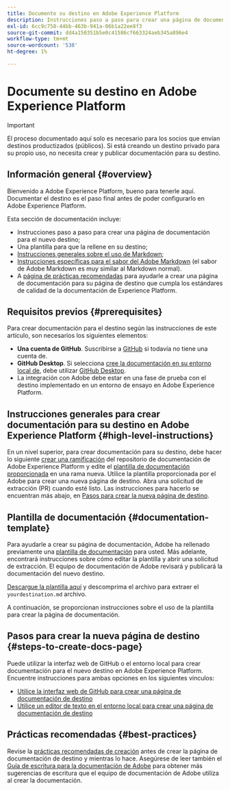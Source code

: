 ```yaml
---
title: Documente su destino en Adobe Experience Platform
description: Instrucciones paso a paso para crear una página de documentación para su destino en Adobe Experience Platform
exl-id: 6cc9c758-44bb-463b-941a-06b1a22ee8f3
source-git-commit: dd4a150351b5e0c41586cf663324aeb345a896e4
workflow-type: tm+mt
source-wordcount: '538'
ht-degree: 1%

---
```


# Documente su destino en Adobe Experience Platform

>[!IMPORTANT]
>
>El proceso documentado aquí solo es necesario para los socios que envían destinos productizados (públicos). Si está creando un destino privado para su propio uso, no necesita crear y publicar documentación para su destino.

## Información general {#overview}

Bienvenido a Adobe Experience Platform, bueno para tenerle aquí.
Documentar el destino es el paso final antes de poder configurarlo en Adobe Experience Platform.

Esta sección de documentación incluye:

* Instrucciones paso a paso para crear una página de documentación para el nuevo destino;
* Una plantilla para que la rellene en su destino;
* [Instrucciones generales sobre el uso de Markdown](https://experienceleague.adobe.com/docs/contributor/contributor-guide/writing-essentials/markdown.html?lang=en);
* [Instrucciones específicas para el sabor del Adobe Markdown](https://experienceleague.adobe.com/docs/contributor/contributor-guide/writing-essentials/markdown.html?lang=en#custom-markdown-extensions) (el sabor de Adobe Markdown es muy similar al Markdown normal).
* A [página de prácticas recomendadas](./authoring-best-practices.md) para ayudarle a crear una página de documentación para su página de destino que cumpla los estándares de calidad de la documentación de Experience Platform.

## Requisitos previos {#prerequisites}

Para crear documentación para el destino según las instrucciones de este artículo, son necesarios los siguientes elementos:

* **Una cuenta de GitHub**. Suscribirse a [GitHub](https://github.com/) si todavía no tiene una cuenta de.
* **GitHub Desktop**. Si selecciona [cree la documentación en su entorno local de](./work-in-local-environment.md), debe utilizar [GitHub Desktop](https://desktop.github.com/).
* La integración con Adobe debe estar en una fase de prueba con el destino implementado en un entorno de ensayo en Adobe Experience Platform.

## Instrucciones generales para crear documentación para su destino en Adobe Experience Platform {#high-level-instructions}

En un nivel superior, para crear documentación para su destino, debe hacer lo siguiente [crear una ramificación](https://experienceleague.adobe.com/docs/contributor/contributor-guide/setup/local-repo.html?lang=en#fork-the-repository) del repositorio de documentación de Adobe Experience Platform y edite el [plantilla de documentación proporcionada](./self-service-template.md) en una rama nueva. Utilice la plantilla proporcionada por el Adobe para crear una nueva página de destino. Abra una solicitud de extracción (PR) cuando esté listo. Las instrucciones para hacerlo se encuentran más abajo, en [Pasos para crear la nueva página de destino](./documentation-instructions.md#steps-to-create-docs-page).

<!--

* In the table of contents (TOC.md) `/help/rtcdp/TOC.md`, add a link to your new destination page. Place it within the category where your destination resides in the Adobe Experience Platform user interface (for example: mobile, social, advertising). 
* In the overview page for the respective category, add a link to your new destination page. For example, for cloud storage destinations, you would add a link to [this page](https://docs.adobe.com/content/help/en/experience-platform/rtcdp/destinations/destinations-cat/cloud-storage/cloud-storage-destinations.html). 

-->

## Plantilla de documentación {#documentation-template}

Para ayudarle a crear su página de documentación, Adobe ha rellenado previamente una [plantilla de documentación](./self-service-template.md) para usted. Más adelante, encontrará instrucciones sobre cómo editar la plantilla y abrir una solicitud de extracción. El equipo de documentación de Adobe revisará y publicará la documentación del nuevo destino.

[Descargue la plantilla aquí](assets/yourdestination-template.zip) y descomprima el archivo para extraer el `yourdestination.md` archivo.

A continuación, se proporcionan instrucciones sobre el uso de la plantilla para crear la página de documentación.

## Pasos para crear la nueva página de destino {#steps-to-create-docs-page}

Puede utilizar la interfaz web de GitHub o el entorno local para crear documentación para el nuevo destino en Adobe Experience Platform. Encuentre instrucciones para ambas opciones en los siguientes vínculos:

* [Utilice la interfaz web de GitHub para crear una página de documentación de destino](./use-github-interface-to-create-documentation.md)
* [Utilice un editor de texto en el entorno local para crear una página de documentación de destino](./work-in-local-environment.md)

## Prácticas recomendadas {#best-practices}

Revise la [prácticas recomendadas de creación](/help/destinations/destination-sdk/docs-framework/authoring-best-practices.md) antes de crear la página de documentación de destino y mientras lo hace. Asegúrese de leer también el [Guía de escritura para la documentación de Adobe](https://experienceleague.adobe.com/docs/contributor/contributor-guide/writing-essentials/general-writing-guidance.html?lang=en) para obtener más sugerencias de escritura que el equipo de documentación de Adobe utiliza al crear la documentación.